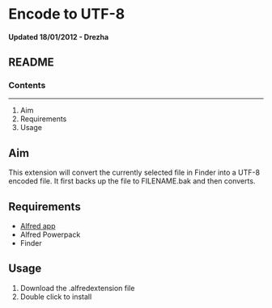 # Encode to UTF-8

#### Updated 18/01/2012 - Drezha

## README
### Contents
----
1. Aim
2. Requirements
3. Usage

## Aim
This extension will convert the currently selected file in Finder into a UTF-8 encoded file. It first backs up the file to FILENAME.bak and then converts.

## Requirements
- [Alfred app](http://www.alfredapp.com/)
- Alfred Powerpack
- Finder

## Usage
1. Download the .alfredextension file
2. Double click to install